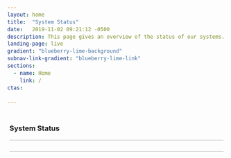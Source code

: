 ```yaml
---
layout: home
title:  "System Status"
date:   2019-11-02 09:21:12 -0500 
description: This page gives an overview of the status of our systems.
landing-page: live
gradient: "blueberry-lime-background"
subnav-link-gradient: "blueberry-lime-link"
sections:
  - name: Home
    link: /
ctas:

---
```


<script>
    let baseUrl = 'https://sandbox.ab2d.cms.gov/';

    function pollServer() {
        $.get(baseUrl + 'status', function(data) {
            if(data.maintenanceMode === 'false') {
                $('#status-content').html("<img style=\"vertical-align: middle;\" src='assets/img/status-up.png' /> <span>The system is operating normally</span>");                     
            } else {
                $('#status-content').html("<img style=\"vertical-align: middle;\" src='assets/img/status-down.png' /> <span>The system is currently in maintenance mode. Please check back later.</span>");
            }
        })
        .fail(function() {
            $('#status-content').html("<img style=\"vertical-align: middle;\" src='assets/img/status-down.png' /> <span>The system is currently unreachable. Please check back later.</span>"); 
        })
        .always(function() {
            setTimeout(pollServer, 10000);
        });
    }
   
    $(document).ready(function() {
        pollServer();
    });
</script>

<div id="status-section" style="padding: 5px;" role="main">
    <h3>System Status</h3>
    <div style="border-top: 1px solid silver; border-bottom: 1px solid silver; padding: 4px;">
        <span id="status-content" style="padding-left: 10px;"></span>
    </div>
</div>